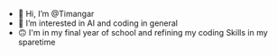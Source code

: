 - 👋 Hi, I’m @Timangar
- 👀 I’m interested in AI and coding in general
- 🙃 I'm in my final year of school and refining my coding
Skills in my sparetime
